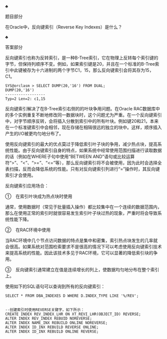 ♣

题目部分

在Oracle中，反向键索引（Reverse Key Indexes）是什么？

♣

答案部分

反向键索引也称为反转索引，是一种B-Tree索引，它在物理上反转每个索引键的字节，但保持列顺序不变。例如，如果索引键是20，并且在一个标准的B-Tree索引中此键被存为十六进制的两个字节C1，15，那么反向键索引会将其存为15，C1。

```
SYS@orclasm > SELECT DUMP(20,'16') FROM DUAL;
DUMP(20,'16')
------------------
Typ=2 Len=2: c1,15
```

反向键索引解决了在B-Tree索引右侧的的叶块争用问题。在Oracle RAC数据库中的多个实例重复不断地修改同一数据块时，这个问题尤为严重。在一个反向键索引中，对字节顺序反转，会将插入分散到索引中的所有叶块。例如键20和21，本来在一个标准键索引中会相邻，现在存储在相隔很远的独立的块中。这样，顺序插入产生的I/O被更均匀地分布了。

使用反向键索引的最大的优点莫过于降低索引叶子块的争用，减少热点块，提高系统性能。由于反向键索引自身的特点，如果系统中经常使用范围扫描进行读取数据的话（例如在WHERE子句中使用“BETWEEN AND”语句或比较运算符“>”、“<”、“>=”、“<=”等），那么反向键索引将不会被使用，因为此时会选择全表扫描，反而会降低系统的性能。只有对反向键索引列进行“=”操作时，其反向键索引才会使用。

反向键索引应用场合：

①　在索引叶块成为热点块时使用

通常，使用数据时（常见于批量插入操作）都比较集中在一个连续的数据范围内，那么在使用正常的索引时就很容易发生索引叶子块过热的现象，严重时将会导致系统性能下降。

②　在RAC环境中使用

当RAC环境中几个节点访问数据的特点是集中和密集，索引热点块发生的几率就会很高。如果系统对范围检索要求不是很高的情况下可以考虑使用反向键索引技术来提高系统的性能。因此该技术多见于RAC环境，它可以显著的降低索引块的争用。

③　反向键索引通常建立在值是连续增长的列上，使数据均匀地分布在整个索引上。

使用如下的SQL语句可以查询到所有的反向键索引：

```
SELECT * FROM DBA_INDEXES D WHERE D.INDEX_TYPE LIKE '%/REV';


--创建索引时使用REVERSE关键字，如下所示：
CREATE INDEX REV_INDEX_LHR ON XT_REVI_LHR(OBJECT_ID) REVERSE;
ALTER INDEX REV_INDEX REBUID NOREVERSE;
ALTER INDEX NAME_INX REBUILD ONLINE NOREVERSE;
ALTER INDEX ID_INX REBUILD REVERSE ONLINE;
ALTER INDEX ID_INX REBUILD ONLINE REVERSE;
```